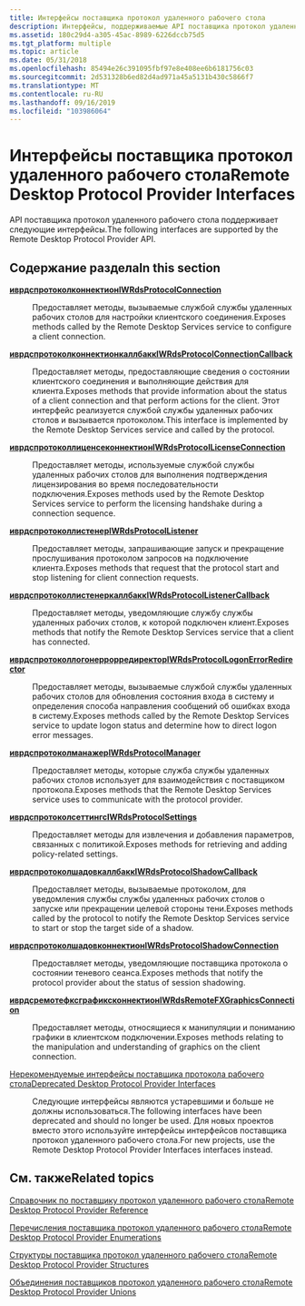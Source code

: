 ```yaml
---
title: Интерфейсы поставщика протокол удаленного рабочего стола
description: Интерфейсы, поддерживаемые API поставщика протокол удаленного рабочего стола.
ms.assetid: 180c29d4-a305-45ac-8989-6226dccb75d5
ms.tgt_platform: multiple
ms.topic: article
ms.date: 05/31/2018
ms.openlocfilehash: 85494e26c391095fbf97e8e408ee6b6181756c03
ms.sourcegitcommit: 2d531328b6ed82d4ad971a45a5131b430c5866f7
ms.translationtype: MT
ms.contentlocale: ru-RU
ms.lasthandoff: 09/16/2019
ms.locfileid: "103986064"
---
```

# <a name="remote-desktop-protocol-provider-interfaces"></a><span data-ttu-id="ea12f-103">Интерфейсы поставщика протокол удаленного рабочего стола</span><span class="sxs-lookup"><span data-stu-id="ea12f-103">Remote Desktop Protocol Provider Interfaces</span></span>

<span data-ttu-id="ea12f-104">API поставщика протокол удаленного рабочего стола поддерживает следующие интерфейсы.</span><span class="sxs-lookup"><span data-stu-id="ea12f-104">The following interfaces are supported by the Remote Desktop Protocol Provider API.</span></span>

## <a name="in-this-section"></a><span data-ttu-id="ea12f-105">Содержание раздела</span><span class="sxs-lookup"><span data-stu-id="ea12f-105">In this section</span></span>

<dl> <dt>

[<span data-ttu-id="ea12f-106">**иврдспротоколконнектион**</span><span class="sxs-lookup"><span data-stu-id="ea12f-106">**IWRdsProtocolConnection**</span></span>](/windows/desktop/api/wtsprotocol/nn-wtsprotocol-iwrdsprotocolconnection)
</dt> <dd>

<span data-ttu-id="ea12f-107">Предоставляет методы, вызываемые службой службы удаленных рабочих столов для настройки клиентского соединения.</span><span class="sxs-lookup"><span data-stu-id="ea12f-107">Exposes methods called by the Remote Desktop Services service to configure a client connection.</span></span>

</dd> <dt>

[<span data-ttu-id="ea12f-108">**иврдспротоколконнектионкаллбакк**</span><span class="sxs-lookup"><span data-stu-id="ea12f-108">**IWRdsProtocolConnectionCallback**</span></span>](/windows/desktop/api/wtsprotocol/nn-wtsprotocol-iwrdsprotocolconnectioncallback)
</dt> <dd>

<span data-ttu-id="ea12f-109">Предоставляет методы, предоставляющие сведения о состоянии клиентского соединения и выполняющие действия для клиента.</span><span class="sxs-lookup"><span data-stu-id="ea12f-109">Exposes methods that provide information about the status of a client connection and that perform actions for the client.</span></span> <span data-ttu-id="ea12f-110">Этот интерфейс реализуется службой службы удаленных рабочих столов и вызывается протоколом.</span><span class="sxs-lookup"><span data-stu-id="ea12f-110">This interface is implemented by the Remote Desktop Services service and called by the protocol.</span></span>

</dd> <dt>

[<span data-ttu-id="ea12f-111">**иврдспротоколлиценсеконнектион**</span><span class="sxs-lookup"><span data-stu-id="ea12f-111">**IWRdsProtocolLicenseConnection**</span></span>](/windows/desktop/api/wtsprotocol/nn-wtsprotocol-iwrdsprotocollicenseconnection)
</dt> <dd>

<span data-ttu-id="ea12f-112">Предоставляет методы, используемые службой службы удаленных рабочих столов для выполнения подтверждения лицензирования во время последовательности подключения.</span><span class="sxs-lookup"><span data-stu-id="ea12f-112">Exposes methods used by the Remote Desktop Services service to perform the licensing handshake during a connection sequence.</span></span>

</dd> <dt>

[<span data-ttu-id="ea12f-113">**иврдспротоколлистенер**</span><span class="sxs-lookup"><span data-stu-id="ea12f-113">**IWRdsProtocolListener**</span></span>](/windows/desktop/api/wtsprotocol/nn-wtsprotocol-iwrdsprotocollistener)
</dt> <dd>

<span data-ttu-id="ea12f-114">Предоставляет методы, запрашивающие запуск и прекращение прослушивания протоколом запросов на подключение клиента.</span><span class="sxs-lookup"><span data-stu-id="ea12f-114">Exposes methods that request that the protocol start and stop listening for client connection requests.</span></span>

</dd> <dt>

[<span data-ttu-id="ea12f-115">**иврдспротоколлистенеркаллбакк**</span><span class="sxs-lookup"><span data-stu-id="ea12f-115">**IWRdsProtocolListenerCallback**</span></span>](/windows/desktop/api/wtsprotocol/nn-wtsprotocol-iwrdsprotocollistenercallback)
</dt> <dd>

<span data-ttu-id="ea12f-116">Предоставляет методы, уведомляющие службу службы удаленных рабочих столов, к которой подключен клиент.</span><span class="sxs-lookup"><span data-stu-id="ea12f-116">Exposes methods that notify the Remote Desktop Services service that a client has connected.</span></span>

</dd> <dt>

[<span data-ttu-id="ea12f-117">**иврдспротоколлогонеррорредиректор**</span><span class="sxs-lookup"><span data-stu-id="ea12f-117">**IWRdsProtocolLogonErrorRedirector**</span></span>](/windows/desktop/api/wtsprotocol/nn-wtsprotocol-iwrdsprotocollogonerrorredirector)
</dt> <dd>

<span data-ttu-id="ea12f-118">Предоставляет методы, вызываемые службой службы удаленных рабочих столов для обновления состояния входа в систему и определения способа направления сообщений об ошибках входа в систему.</span><span class="sxs-lookup"><span data-stu-id="ea12f-118">Exposes methods called by the Remote Desktop Services service to update logon status and determine how to direct logon error messages.</span></span>

</dd> <dt>

[<span data-ttu-id="ea12f-119">**иврдспротоколманажер**</span><span class="sxs-lookup"><span data-stu-id="ea12f-119">**IWRdsProtocolManager**</span></span>](/windows/desktop/api/wtsprotocol/nn-wtsprotocol-iwrdsprotocolmanager)
</dt> <dd>

<span data-ttu-id="ea12f-120">Предоставляет методы, которые служба службы удаленных рабочих столов использует для взаимодействия с поставщиком протокола.</span><span class="sxs-lookup"><span data-stu-id="ea12f-120">Exposes methods that the Remote Desktop Services service uses to communicate with the protocol provider.</span></span>

</dd> <dt>

[<span data-ttu-id="ea12f-121">**иврдспротоколсеттингс**</span><span class="sxs-lookup"><span data-stu-id="ea12f-121">**IWRdsProtocolSettings**</span></span>](/windows/desktop/api/wtsprotocol/nn-wtsprotocol-iwrdsprotocolsettings)
</dt> <dd>

<span data-ttu-id="ea12f-122">Предоставляет методы для извлечения и добавления параметров, связанных с политикой.</span><span class="sxs-lookup"><span data-stu-id="ea12f-122">Exposes methods for retrieving and adding policy-related settings.</span></span>

</dd> <dt>

[<span data-ttu-id="ea12f-123">**иврдспротоколшадовкаллбакк**</span><span class="sxs-lookup"><span data-stu-id="ea12f-123">**IWRdsProtocolShadowCallback**</span></span>](/windows/desktop/api/wtsprotocol/nn-wtsprotocol-iwrdsprotocolshadowcallback)
</dt> <dd>

<span data-ttu-id="ea12f-124">Предоставляет методы, вызываемые протоколом, для уведомления службы службы удаленных рабочих столов о запуске или прекращении целевой стороны тени.</span><span class="sxs-lookup"><span data-stu-id="ea12f-124">Exposes methods called by the protocol to notify the Remote Desktop Services service to start or stop the target side of a shadow.</span></span>

</dd> <dt>

[<span data-ttu-id="ea12f-125">**иврдспротоколшадовконнектион**</span><span class="sxs-lookup"><span data-stu-id="ea12f-125">**IWRdsProtocolShadowConnection**</span></span>](/windows/desktop/api/wtsprotocol/nn-wtsprotocol-iwrdsprotocolshadowconnection)
</dt> <dd>

<span data-ttu-id="ea12f-126">Предоставляет методы, уведомляющие поставщика протокола о состоянии теневого сеанса.</span><span class="sxs-lookup"><span data-stu-id="ea12f-126">Exposes methods that notify the protocol provider about the status of session shadowing.</span></span>

</dd> <dt>

[<span data-ttu-id="ea12f-127">**иврдсремотефксграфиксконнектион**</span><span class="sxs-lookup"><span data-stu-id="ea12f-127">**IWRdsRemoteFXGraphicsConnection**</span></span>](/windows/desktop/api/wtsprotocol/nn-wtsprotocol-iwrdsremotefxgraphicsconnection)
</dt> <dd>

<span data-ttu-id="ea12f-128">Предоставляет методы, относящиеся к манипуляции и пониманию графики в клиентском подключении.</span><span class="sxs-lookup"><span data-stu-id="ea12f-128">Exposes methods relating to the manipulation and understanding of graphics on the client connection.</span></span>

</dd> <dt>

[<span data-ttu-id="ea12f-129">Нерекомендуемые интерфейсы поставщика протокола рабочего стола</span><span class="sxs-lookup"><span data-stu-id="ea12f-129">Deprecated Desktop Protocol Provider Interfaces</span></span>](deprecated-desktop-protocol-provider-interfaces.md)
</dt> <dd>

<span data-ttu-id="ea12f-130">Следующие интерфейсы являются устаревшими и больше не должны использоваться.</span><span class="sxs-lookup"><span data-stu-id="ea12f-130">The following interfaces have been deprecated and should no longer be used.</span></span> <span data-ttu-id="ea12f-131">Для новых проектов вместо этого используйте интерфейсы интерфейсов поставщика протокол удаленного рабочего стола.</span><span class="sxs-lookup"><span data-stu-id="ea12f-131">For new projects, use the Remote Desktop Protocol Provider Interfaces interfaces instead.</span></span>

</dd> </dl>

## <a name="related-topics"></a><span data-ttu-id="ea12f-132">См. также</span><span class="sxs-lookup"><span data-stu-id="ea12f-132">Related topics</span></span>

<dl> <dt>

[<span data-ttu-id="ea12f-133">Справочник по поставщику протокол удаленного рабочего стола</span><span class="sxs-lookup"><span data-stu-id="ea12f-133">Remote Desktop Protocol Provider Reference</span></span>](custom-remote-protocol-reference.md)
</dt> <dt>

[<span data-ttu-id="ea12f-134">Перечисления поставщика протокол удаленного рабочего стола</span><span class="sxs-lookup"><span data-stu-id="ea12f-134">Remote Desktop Protocol Provider Enumerations</span></span>](custom-remote-protocol-enumerations.md)
</dt> <dt>

[<span data-ttu-id="ea12f-135">Структуры поставщика протокол удаленного рабочего стола</span><span class="sxs-lookup"><span data-stu-id="ea12f-135">Remote Desktop Protocol Provider Structures</span></span>](custom-remote-protocol-structures.md)
</dt> <dt>

[<span data-ttu-id="ea12f-136">Объединения поставщиков протокол удаленного рабочего стола</span><span class="sxs-lookup"><span data-stu-id="ea12f-136">Remote Desktop Protocol Provider Unions</span></span>](custom-remote-protocol-unions.md)
</dt> </dl>

 

 




